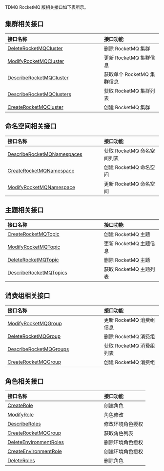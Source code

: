 TDMQ RocketMQ 版相关接口如下表所示。

<style>
table th:nth-of-type(1) {
width: 300px;        
}
</style>


## 集群相关接口

| 接口名称                                                     | 接口功能                   |
| :----------------------------------------------------------- | :------------------------- |
| [DeleteRocketMQCluster](https://cloud.tencent.com/document/api/1179/63425) | 删除 RocketMQ 集群         |
| [ModifyRocketMQCluster](https://cloud.tencent.com/document/api/1179/63417) | 更新 RocketMQ 集群信息     |
| [DescribeRocketMQCluster](https://cloud.tencent.com/document/api/1179/63422) | 获取单个 RocketMQ 集群信息 |
| [DescribeRocketMQClusters](https://cloud.tencent.com/document/api/1179/63421) | 获取 RocketMQ 集群列表     |
| [CreateRocketMQCluster](https://cloud.tencent.com/document/api/1179/63429) | 创建 RocketMQ 集群         |

## 命名空间相关接口

| 接口名称                                                     | 接口功能                   |
| :----------------------------------------------------------- | :------------------------- |
| [DescribeRocketMQNamespaces](https://cloud.tencent.com/document/api/1179/63419) | 获取 RocketMQ 命名空间列表 |
| [CreateRocketMQNamespace](https://cloud.tencent.com/document/api/1179/63427) | 创建 RocketMQ 命名空间     |
| [ModifyRocketMQNamespace](https://cloud.tencent.com/document/api/1179/63415) | 更新 RocketMQ 命名空间     |

## 主题相关接口

| 接口名称                                                     | 接口功能               |
| :----------------------------------------------------------- | :--------------------- |
| [CreateRocketMQTopic](https://cloud.tencent.com/document/api/1179/63426) | 创建 RocketMQ 主题     |
| [ModifyRocketMQTopic](https://cloud.tencent.com/document/api/1179/63414) | 更新 RocketMQ 主题信息 |
| [DeleteRocketMQTopic](https://cloud.tencent.com/document/api/1179/63423) | 删除 RocketMQ 主题     |
| [DescribeRocketMQTopics](https://cloud.tencent.com/document/api/1179/63418) | 获取 RocketMQ 主题列表 |

## 消费组相关接口

| 接口名称                                                     | 接口功能                 |
| :----------------------------------------------------------- | :----------------------- |
| [ModifyRocketMQGroup](https://cloud.tencent.com/document/api/1179/63416) | 更新 RocketMQ 消费组信息 |
| [DeleteRocketMQGroup](https://cloud.tencent.com/document/api/1179/63424) | 删除 RocketMQ 消费组     |
| [DescribeRocketMQGroups](https://cloud.tencent.com/document/api/1179/63420) | 获取 RocketMQ 消费组列表 |
| [CreateRocketMQGroup](https://cloud.tencent.com/document/api/1179/63428) | 创建 RocketMQ 消费组     |

## 角色相关接口

| 接口名称                                                     | 接口功能         |
| :----------------------------------------------------------- | :--------------- |
| [CreateRole](https://cloud.tencent.com/document/product/1179/62401) | 创建角色         |
| [ModifyRole](https://cloud.tencent.com/document/product/1179/62397) | 角色修改         |
| [DescribeRoles](https://cloud.tencent.com/document/product/1179/62398) | 修改环境角色授权 |
| [CreateRocketMQGroup](https://cloud.tencent.com/document/product/1179/62399) | 获取角色列表     |
| [DeleteEnvironmentRoles](https://cloud.tencent.com/document/product/1179/62400) | 删除环境角色授权 |
| [CreateEnvironmentRole](https://cloud.tencent.com/document/product/1179/62402) | 创建环境角色授权 |
| [DeleteRoles](https://cloud.tencent.com/document/product/1179/62403) | 删除角色         |

